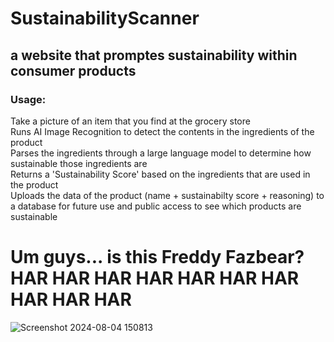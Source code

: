 # SustainabilityScanner
## a website that promptes sustainability within consumer products
### Usage:
Take a picture of an item that you find at the grocery store  
Runs AI Image Recognition to detect the contents in the ingredients of the product  
Parses the ingredients through a large language model to determine how sustainable those ingredients are  
Returns a 'Sustainability Score' based on the ingredients that are used in the product  
Uploads the data of the product (name + sustainabilty score + reasoning) to a database for future use and public access to see which products are sustainable  

# Um guys... is this Freddy Fazbear? HAR HAR HAR HAR HAR HAR HAR HAR HAR HAR 
![Screenshot 2024-08-04 150813](https://github.com/user-attachments/assets/d6caabbc-4d3f-459f-ac81-9f919e74e7af)
